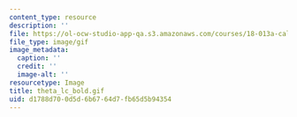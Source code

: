 ```yaml
---
content_type: resource
description: ''
file: https://ol-ocw-studio-app-qa.s3.amazonaws.com/courses/18-013a-calculus-with-applications-spring-2005/d1788d700d5d6b6764d7fb65d5b94354_theta_lc_bold.gif
file_type: image/gif
image_metadata:
  caption: ''
  credit: ''
  image-alt: ''
resourcetype: Image
title: theta_lc_bold.gif
uid: d1788d70-0d5d-6b67-64d7-fb65d5b94354
---
```

